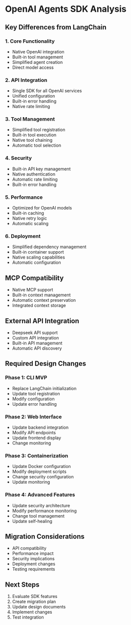 # OpenAI Agents SDK Analysis

## Key Differences from LangChain

### 1. Core Functionality
- Native OpenAI integration
- Built-in tool management
- Simplified agent creation
- Direct model access

### 2. API Integration
- Single SDK for all OpenAI services
- Unified configuration
- Built-in error handling
- Native rate limiting

### 3. Tool Management
- Simplified tool registration
- Built-in tool execution
- Native tool chaining
- Automatic tool selection

### 4. Security
- Built-in API key management
- Native authentication
- Automatic rate limiting
- Built-in error handling

### 5. Performance
- Optimized for OpenAI models
- Built-in caching
- Native retry logic
- Automatic scaling

### 6. Deployment
- Simplified dependency management
- Built-in container support
- Native scaling capabilities
- Automatic configuration

## MCP Compatibility
- Native MCP support
- Built-in context management
- Automatic context preservation
- Integrated context storage

## External API Integration
- Deepseek API support
- Custom API integration
- Built-in API management
- Automatic API discovery

## Required Design Changes

### Phase 1: CLI MVP
- Replace LangChain initialization
- Update tool registration
- Modify configuration
- Update error handling

### Phase 2: Web Interface
- Update backend integration
- Modify API endpoints
- Update frontend display
- Change monitoring

### Phase 3: Containerization
- Update Docker configuration
- Modify deployment scripts
- Change security configuration
- Update monitoring

### Phase 4: Advanced Features
- Update security architecture
- Modify performance monitoring
- Change tool management
- Update self-healing

## Migration Considerations
- API compatibility
- Performance impact
- Security implications
- Deployment changes
- Testing requirements

## Next Steps
1. Evaluate SDK features
2. Create migration plan
3. Update design documents
4. Implement changes
5. Test integration